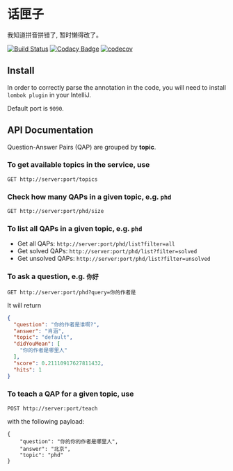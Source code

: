 # 话匣子

我知道拼音拼错了, 暂时懒得改了。

[![Build Status](https://travis-ci.org/hanxiao/huajiazi.svg?branch=master)](https://travis-ci.org/hanxiao/huajiazi)
[![Codacy Badge](https://api.codacy.com/project/badge/Grade/2ddf51266f9747049a7ae9c96cda871a)](https://www.codacy.com/app/artex-xh/huajiazi?utm_source=github.com&amp;utm_medium=referral&amp;utm_content=hanxiao/huajiazi&amp;utm_campaign=Badge_Grade)
[![codecov](https://codecov.io/gh/hanxiao/huajiazi/branch/master/graph/badge.svg)](https://codecov.io/gh/hanxiao/huajiazi)


## Install

In order to correctly parse the annotation in the code, you will need to install
`lombok plugin` in your IntelliJ.

Default port is `9090`.


## API Documentation

Question-Answer Pairs (QAP) are grouped by **topic**.

### To get available topics in the service, use
```
GET http://server:port/topics
```


### Check how many QAPs in a given topic, e.g. `phd`
```
GET http://server:port/phd/size
```

### To list all QAPs in a given topic, e.g. `phd`
- Get all QAPs: ```http://server:port/phd/list?filter=all```
- Get solved QAPs: ```http://server:port/phd/list?filter=solved```
- Get unsolved QAPs: ```http://server:port/phd/list?filter=unsolved```

### To ask a question, e.g. `你好`
```
GET http://server:port/phd?query=你的作者是
```
It will return
```json
{
  "question": "你的作者是谁啊?",
  "answer": "肖涵",
  "topic": "default",
  "didYouMean": [
    "你的作者是哪里人"
  ],
  "score": 0.21110917627811432,
  "hits": 1
}
```

### To teach a QAP for a given topic, use
```
POST http://server:port/teach
```
with the following payload:
```
{
    "question": "你的你的作者是哪里人",
    "answer": "北京",
    "topic": "phd"
}
```